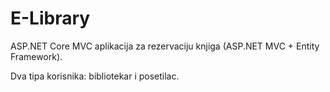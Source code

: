 # E-Library
ASP.NET Core MVC aplikacija za rezervaciju knjiga (ASP.NET MVC + Entity Framework).

Dva tipa korisnika: bibliotekar i posetilac.
